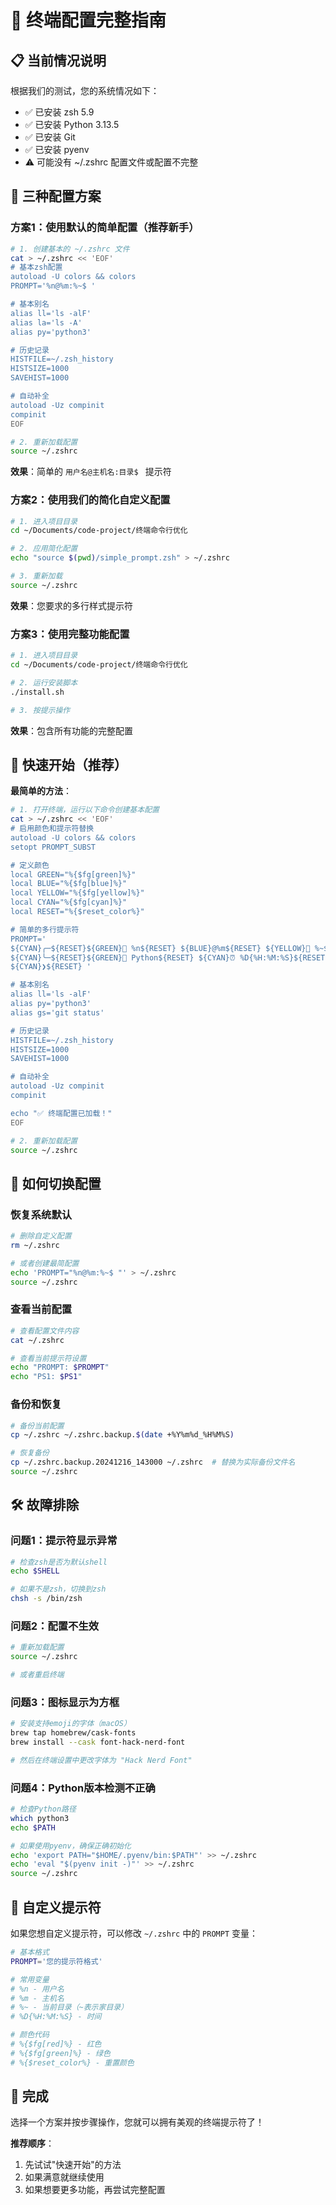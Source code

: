 # 🔧 终端配置完整指南

## 📋 当前情况说明

根据我们的测试，您的系统情况如下：
- ✅ 已安装 zsh 5.9
- ✅ 已安装 Python 3.13.5  
- ✅ 已安装 Git
- ✅ 已安装 pyenv
- ⚠️ 可能没有 ~/.zshrc 配置文件或配置不完整

## 🎯 三种配置方案

### 方案1：使用默认的简单配置（推荐新手）

```bash
# 1. 创建基本的 ~/.zshrc 文件
cat > ~/.zshrc << 'EOF'
# 基本zsh配置
autoload -U colors && colors
PROMPT='%n@%m:%~$ '

# 基本别名
alias ll='ls -alF'
alias la='ls -A'
alias py='python3'

# 历史记录
HISTFILE=~/.zsh_history
HISTSIZE=1000
SAVEHIST=1000

# 自动补全
autoload -Uz compinit
compinit
EOF

# 2. 重新加载配置
source ~/.zshrc
```

**效果**：简单的 `用户名@主机名:目录$ ` 提示符

### 方案2：使用我们的简化自定义配置

```bash
# 1. 进入项目目录
cd ~/Documents/code-project/终端命令行优化

# 2. 应用简化配置
echo "source $(pwd)/simple_prompt.zsh" > ~/.zshrc

# 3. 重新加载
source ~/.zshrc
```

**效果**：您要求的多行样式提示符

### 方案3：使用完整功能配置

```bash
# 1. 进入项目目录
cd ~/Documents/code-project/终端命令行优化

# 2. 运行安装脚本
./install.sh

# 3. 按提示操作
```

**效果**：包含所有功能的完整配置

## 🚀 快速开始（推荐）

**最简单的方法**：

```bash
# 1. 打开终端，运行以下命令创建基本配置
cat > ~/.zshrc << 'EOF'
# 启用颜色和提示符替换
autoload -U colors && colors
setopt PROMPT_SUBST

# 定义颜色
local GREEN="%{$fg[green]%}"
local BLUE="%{$fg[blue]%}"
local YELLOW="%{$fg[yellow]%}"
local CYAN="%{$fg[cyan]%}"
local RESET="%{$reset_color%}"

# 简单的多行提示符
PROMPT='
${CYAN}╭─${RESET}${GREEN}👤 %n${RESET} ${BLUE}@%m${RESET} ${YELLOW}📁 %~${RESET}
${CYAN}╰─${RESET}${GREEN}🐍 Python${RESET} ${CYAN}⏰ %D{%H:%M:%S}${RESET}
${CYAN}❯${RESET} '

# 基本别名
alias ll='ls -alF'
alias py='python3'
alias gs='git status'

# 历史记录
HISTFILE=~/.zsh_history
HISTSIZE=1000
SAVEHIST=1000

# 自动补全
autoload -Uz compinit
compinit

echo "✅ 终端配置已加载！"
EOF

# 2. 重新加载配置
source ~/.zshrc
```

## 🔄 如何切换配置

### 恢复系统默认

```bash
# 删除自定义配置
rm ~/.zshrc

# 或者创建最简配置
echo 'PROMPT="%n@%m:%~$ "' > ~/.zshrc
source ~/.zshrc
```

### 查看当前配置

```bash
# 查看配置文件内容
cat ~/.zshrc

# 查看当前提示符设置
echo "PROMPT: $PROMPT"
echo "PS1: $PS1"
```

### 备份和恢复

```bash
# 备份当前配置
cp ~/.zshrc ~/.zshrc.backup.$(date +%Y%m%d_%H%M%S)

# 恢复备份
cp ~/.zshrc.backup.20241216_143000 ~/.zshrc  # 替换为实际备份文件名
source ~/.zshrc
```

## 🛠️ 故障排除

### 问题1：提示符显示异常

```bash
# 检查zsh是否为默认shell
echo $SHELL

# 如果不是zsh，切换到zsh
chsh -s /bin/zsh
```

### 问题2：配置不生效

```bash
# 重新加载配置
source ~/.zshrc

# 或者重启终端
```

### 问题3：图标显示为方框

```bash
# 安装支持emoji的字体（macOS）
brew tap homebrew/cask-fonts
brew install --cask font-hack-nerd-font

# 然后在终端设置中更改字体为 "Hack Nerd Font"
```

### 问题4：Python版本检测不正确

```bash
# 检查Python路径
which python3
echo $PATH

# 如果使用pyenv，确保正确初始化
echo 'export PATH="$HOME/.pyenv/bin:$PATH"' >> ~/.zshrc
echo 'eval "$(pyenv init -)"' >> ~/.zshrc
source ~/.zshrc
```

## 📝 自定义提示符

如果您想自定义提示符，可以修改 `~/.zshrc` 中的 `PROMPT` 变量：

```bash
# 基本格式
PROMPT='您的提示符格式'

# 常用变量
# %n - 用户名
# %m - 主机名
# %~ - 当前目录（~表示家目录）
# %D{%H:%M:%S} - 时间

# 颜色代码
# %{$fg[red]%} - 红色
# %{$fg[green]%} - 绿色
# %{$reset_color%} - 重置颜色
```

## 🎉 完成

选择一个方案并按步骤操作，您就可以拥有美观的终端提示符了！

**推荐顺序**：
1. 先试试"快速开始"的方法
2. 如果满意就继续使用
3. 如果想要更多功能，再尝试完整配置
